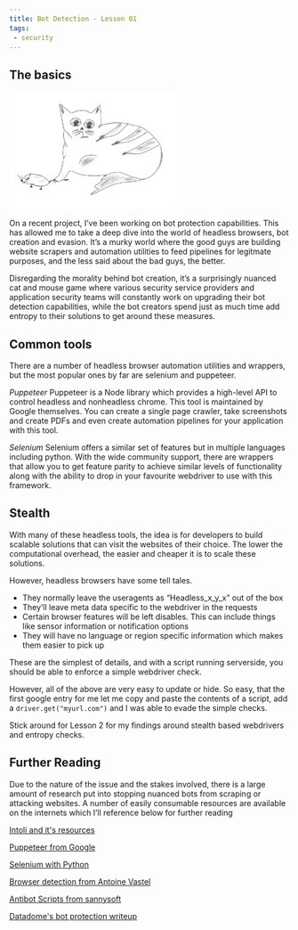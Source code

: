 ```yaml
---
title: Bot Detection - Lesson 01
tags:
 - security
---
```


## The basics

<img src="/assets/botdetection/catandmouse.jpg" alt="catandmouse" width="300"/>


On a recent project, I’ve been working on bot protection capabilities. This has allowed me to take a deep dive into the world of headless browsers, bot creation and evasion. It’s a murky world where the good guys are building website scrapers and automation utilities to feed pipelines for legitmate purposes, and the less said about the bad guys, the better. 

Disregarding the morality behind bot creation, it’s a surprisingly nuanced cat and mouse game where various security service providers and application security teams will constantly work on upgrading their bot detection capabilities, while the bot creators spend just as much time add entropy to their solutions to get around these measures.

## Common tools

There are a number of headless browser automation utilities and wrappers, but the most popular ones by far are selenium and puppeteer.

 
*Puppeteer*
Puppeteer is a Node library which provides a high-level API to control  headless and nonheadless chrome. This tool is maintained by Google themselves. You can create a single page crawler, take screenshots and create PDFs and even create automation pipelines for your application with this tool. 

*Selenium*
Selenium offers a similar set of features but in multiple languages including python. With the wide community support, there are wrappers that allow you to get feature parity to achieve similar levels of functionality along with the ability to drop in your favourite webdriver to use with this framework. 


## Stealth

With many of these headless tools, the idea is for developers to build scalable solutions that can visit the websites of their choice. The lower the computational overhead, the easier and cheaper it is to scale these solutions. 

However, headless browsers have some tell tales. 

* They normally leave the useragents as “Headless_x_y_x” out of the box
* They’ll leave meta data specific to the webdriver in the requests
* Certain browser features will be left disables. This can include things like sensor information or notification options
* They will have no language or region specific information which makes them easier to pick up

These are the simplest of details, and with a script running serverside, you should be able to enforce a simple webdriver check.

However, all of the above are very easy to update or hide. So easy, that the first google entry for me let me copy and paste the contents of a script, add a `driver.get("myurl.com")` and I was able to evade the simple checks. 

Stick around for Lesson 2 for my findings around stealth based webdrivers and entropy checks.

## Further Reading

Due to the nature of the issue and the stakes involved, there is a large amount of research put into stopping nuanced bots from scraping or attacking websites. A number of easily consumable resources are available on the internets which I’ll reference below for further reading 

[Intoli and it's resources](https://intoli.com/)

[Puppeteer from Google](https://developers.google.com/web/tools/puppeteer)

[Selenium with Python](https://selenium-python.readthedocs.io/)

[Browser detection from Antoine Vastel](https://antoinevastel.com/bot%20detection/2019/07/19/detecting-chrome-headless-v3.html)

[Antibot Scripts from sannysoft](https://bot.sannysoft.com/)

[Datadome's bot protection writeup](https://datadome.co/bot-management-protection/bot-detection-how-to-identify-bot-traffic-to-your-website/)

